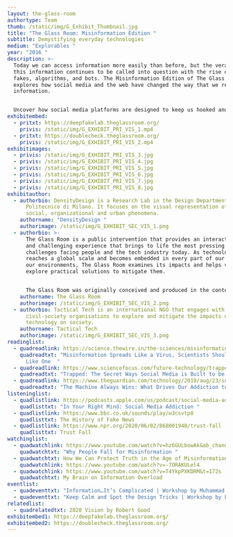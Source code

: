 ```yaml
---
layout: the-glass-room
authortype: Team
thumb: /static/img/G_Exhibit_Thumbnail.jpg
title: "The Glass Room: Misinformation Edition "
subtitle: Demystifying everyday technologies
medium: "Explorables "
year: "2016 "
description: >-
  Today we can access information more easily than before, but the veracity of
  this information continues to be called into question with the rise of deep
  fakes, algorithms, and bots. The Misinformation Edition of The Glass Room
  explores how social media and the web have changed the way that we react to
  information.


  Uncover how social media platforms are designed to keep us hooked and how they can be used to change our minds. Learn why finding “fake news” is not as easy as it sounds, and how the term “fake news” is as much a problem as the news itself. Dive into the world of deep fakes, which are now so realistic that they are virtually impossible to detect. These apps were created by Density Design; They are part of the project, "The Glass Room Misinformation Edition", created by Tactical Tech.
exhibitembed:
  - pritxt: https://deepfakelab.theglassroom.org/
    privis: /static/img/G_EXHIBIT_PRI_VIS_1.mp4
  - pritxt: https://doublecheck.theglassroom.org/
    privis: /static/img/G_EXHIBIT_PRI_VIS_2.mp4
exhibitimages:
  - privis: /static/img/G_EXHIBIT_PRI_VIS_3.jpg
  - privis: /static/img/G_EXHIBIT_PRI_VIS_4.jpg
  - privis: /static/img/G_EXHIBIT_PRI_VIS_5.jpg
  - privis: /static/img/G_EXHIBIT_PRI_VIS_6.jpg
  - privis: /static/img/G_EXHIBIT_PRI_VIS_7.jpg
  - privis: /static/img/G_EXHIBIT_PRI_VIS_8.jpg
exhibitauthor:
  - authorbio: DensityDesign is a Research Lab in the Design Department of the
      Politecnico di Milano. It focuses on the visual representation of complex
      social, organizational and urban phenomena.
    authorname: "DensityDesign "
    authorimage: /static/img/G_EXHIBIT_SEC_VIS_1.png
  - authorbio: >-
      The Glass Room is a public intervention that provides an interactive, fun,
      and challenging experience that brings to life the most pressing
      challenges facing people and the tech industry today. As technology
      reaches a global scale and becomes embedded in every part of our lives and
      our environments, The Glass Room examines its impacts and helps visitors
      explore practical solutions to mitigate them.


      The Glass Room was originally conceived and produced in the context of the exhibition Nervous Systems with support from Haus der Kulturen der Welt in the framework of “100 Years of Now”, and is based on an original concept developed by Stephanie Hankey and Marek Tuszynski shown in March-May 2016 at the HKW in Berlin, Germany.
    authorname: The Glass Room
    authorimage: /static/img/G_EXHIBIT_SEC_VIS_2.png
  - authorbio: Tactical Tech is an international NGO that engages with citizens and
      civil-society organisations to explore and mitigate the impacts of
      technology on society.
    authorname: Tactical Tech
    authorimage: /static/img/G_EXHIBIT_SEC_VIS_3.png
readinglist:
  - quadreadlink: https://science.thewire.in/the-sciences/misinformation-online-virality-liberals-conservatives-older-people-epidemiology/
    quadreadtxt: "Misinformation Spreads Like a Virus, Scientists Should Study It
      Like One  "
  - quadreadlink: https://www.sciencefocus.com/future-technology/trapped-the-secret-ways-social-media-is-built-to-be-addictive-and-what-you-can-do-to-fight-back/
    quadreadtxt: "Trapped: The Secret Ways Social Media is Built to be Addictive "
  - quadreadlink: https://www.theguardian.com/technology/2019/aug/23/social-media-addiction-gambling
    quadreadtxt: "The Machine Always Wins: What Drives Our Addiction to Social Media"
listeninglist:
  - quadlistlink: https://podcasts.apple.com/us/podcast/social-media-addiction/id1258539903?i=1000408978370
    quadlisttxt: "In Your Right Mind: Social Media Addiction "
  - quadlistlink: https://www.bbc.co.uk/sounds/play/w3csvtp8
    quadlisttxt: The History of Fake News
  - quadlistlink: https://www.npr.org/2020/06/02/868001948/trust-fall
    quadlisttxt: Trust Fall
watchinglist:
  - quadwatchlink: https://www.youtube.com/watch?v=hz6GULbowAk&ab_channel=TED-Ed
    quadwatchtxt: "Why People Fall for Misinformation "
  - quadwatchtxt: How We Can Protect Truth in the Age of Misinformation
    quadwatchlink: https://www.youtube.com/watch?v=-7ORAKULel4
  - quadwatchlink: https://www.youtube.com/watch?v=T4YkpPXKDRM&t=172s
    quadwatchtxt: My Brain on Information Overload
eventlist:
  - quadeventtxt: "Information…It’s Complicated | Workshop by Muhammad Radwan "
  - quadeventtxt: "Keep Calm and Spot the Design Tricks | Workshop by Louise Hisayasu "
relatedlist:
  - quadrelatedtxt: 2020 Vision by Robert Good
exhibitembed1: https://deepfakelab.theglassroom.org/
exhibitembed2: https://doublecheck.theglassroom.org/
---
```

